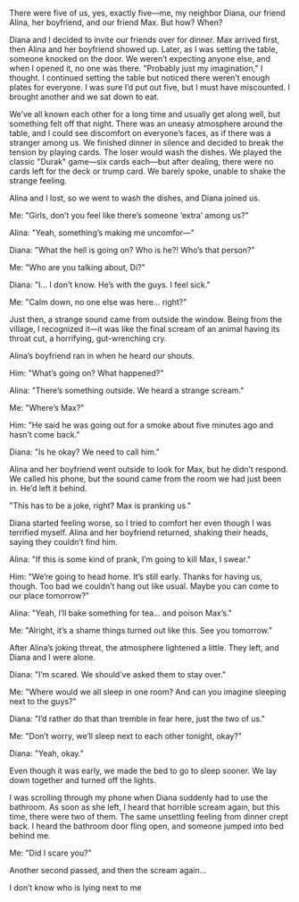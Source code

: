 There were five of us, yes, exactly five—me, my neighbor Diana, our friend Alina, her boyfriend, and our friend Max. But how? When?

Diana and I decided to invite our friends over for dinner. Max arrived first, then Alina and her boyfriend showed up. Later, as I was setting the table, someone knocked on the door. We weren’t expecting anyone else, and when I opened it, no one was there. "Probably just my imagination," I thought. I continued setting the table but noticed there weren’t enough plates for everyone. I was sure I’d put out five, but I must have miscounted. I brought another and we sat down to eat.

We’ve all known each other for a long time and usually get along well, but something felt off that night. There was an uneasy atmosphere around the table, and I could see discomfort on everyone’s faces, as if there was a stranger among us. We finished dinner in silence and decided to break the tension by playing cards. The loser would wash the dishes. We played the classic "Durak" game—six cards each—but after dealing, there were no cards left for the deck or trump card. We barely spoke, unable to shake the strange feeling.

Alina and I lost, so we went to wash the dishes, and Diana joined us.

Me: "Girls, don’t you feel like there’s someone ‘extra’ among us?"

Alina: "Yeah, something’s making me uncomfor—"

Diana: "What the hell is going on? Who is he?! Who’s that person?"

Me: "Who are you talking about, Di?"

Diana: "I... I don’t know. He’s with the guys. I feel sick."

Me: "Calm down, no one else was here… right?"

Just then, a strange sound came from outside the window. Being from the village, I recognized it—it was like the final scream of an animal having its throat cut, a horrifying, gut-wrenching cry.

Alina’s boyfriend ran in when he heard our shouts.

Him: "What’s going on? What happened?"

Alina: "There’s something outside. We heard a strange scream."

Me: "Where’s Max?"

Him: "He said he was going out for a smoke about five minutes ago and hasn’t come back."

Diana: "Is he okay? We need to call him."

Alina and her boyfriend went outside to look for Max, but he didn’t respond. We called his phone, but the sound came from the room we had just been in. He’d left it behind.

"This has to be a joke, right? Max is pranking us."

Diana started feeling worse, so I tried to comfort her even though I was terrified myself. Alina and her boyfriend returned, shaking their heads, saying they couldn’t find him.

Alina: "If this is some kind of prank, I’m going to kill Max, I swear."

Him: "We’re going to head home. It’s still early. Thanks for having us, though. Too bad we couldn’t hang out like usual. Maybe you can come to our place tomorrow?"

Alina: "Yeah, I’ll bake something for tea… and poison Max’s."

Me: "Alright, it’s a shame things turned out like this. See you tomorrow."

After Alina’s joking threat, the atmosphere lightened a little. They left, and Diana and I were alone.

Diana: "I’m scared. We should’ve asked them to stay over."

Me: "Where would we all sleep in one room? And can you imagine sleeping next to the guys?"

Diana: "I’d rather do that than tremble in fear here, just the two of us."

Me: "Don’t worry, we’ll sleep next to each other tonight, okay?"

Diana: "Yeah, okay."

Even though it was early, we made the bed to go to sleep sooner. We lay down together and turned off the lights.

I was scrolling through my phone when Diana suddenly had to use the bathroom. As soon as she left, I heard that horrible scream again, but this time, there were two of them. The same unsettling feeling from dinner crept back. I heard the bathroom door fling open, and someone jumped into bed behind me.

Me: "Did I scare you?"

Another second passed, and then the scream again...

I don’t know who is lying next to me